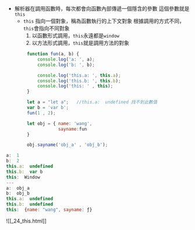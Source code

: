 - 解析器在調用函數時，每次都會向函數內部傳遞一個隱含的參數
	這個參數就是 `this`
	- `this` 指向一個對象，稱為函數執行的上下文對象
		根據調用的方式不同，`this`會指向不同對象
		1. 以函數形式調用，`this`永遠都是`window`
		2. 以方法形式調用，`this`就是調用方法的對象
```js
        function fun(a, b) {
            console.log('a: ', a);
            console.log('b: ', b);

            console.log('this.a: ', this.a);
            console.log('this.b: ', this.b);
            console.log('this: ' , this);
        }

        let a = "let a";   //this.a:  undefined 找不到此數值
        var b = 'var b';
        fun(1 , 2);

        let obj = { name: 'wang',
                    sayname:fun            
        }

        obj.sayname('obj_a' , 'obj_b');
```

```js
a:  1
b:  2
this.a:  undefined
this.b:  var b
this:  Window 
---
a:  obj_a
b:  obj_b
this.a:  undefined
this.b:  undefined
this:  {name: "wang", sayname: ƒ}
```

![[_24_this.html]]